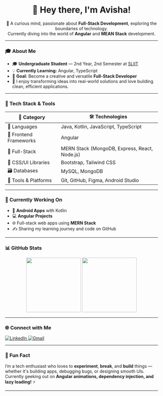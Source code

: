 <h1 align="center">👋 Hey there, I'm Avisha!</h1>

<p align="center">
🚀 A curious mind, passionate about <strong>Full-Stack Development</strong>, exploring the boundaries of technology.<br>
Currently diving into the world of <strong>Angular</strong> and <strong>MEAN Stack</strong> development.
</p>

---

### 🎓 About Me

- 🎓 **Undergraduate Student** — 2nd Year, 2nd Semester at [SLIIT](https://www.sliit.lk/)
- 💡 **Currently Learning:** Angular, TypeScript
- 🧠 **Goal:** Become a creative and versatile **Full-Stack Developer**
- 💬 I enjoy transforming ideas into real-world solutions and love building clean, efficient applications.

---

### 💼 Tech Stack & Tools

| 🚀 **Category**           | 🛠️ **Technologies**                                      |
|--------------------------|----------------------------------------------------------|
| 🧠 Languages              | Java, Kotlin, JavaScript, TypeScript                     |
| 🎨 Frontend Frameworks    | Angular                                                  |
| 🔧 Full-Stack             | MERN Stack (MongoDB, Express, React, Node.js)            |
| 🎨 CSS/UI Libraries       | Bootstrap, Tailwind CSS                                  |
| 🗃️ Databases              | MySQL, MongoDB                                           |
| 🧰 Tools & Platforms      | Git, GitHub, Figma, Android Studio                       |

---

### 📌 Currently Working On

- 📱 **Android Apps** with Kotlin
- 💻 **Angular Projects** 
- 🌐 Full-stack web apps using **MERN Stack**
- ✍️ Sharing my learning journey and code on GitHub

---

### 📊 GitHub Stats

<p align="center">
  <img src="https://github-readme-stats.vercel.app/api?username=avisha2003&show_icons=true&theme=radical" height="180"/>
  <img src="https://github-readme-stats.vercel.app/api/top-langs/?username=avisha2003&layout=compact&theme=radical" height="180"/>
</p>

---

### 🌐 Connect with Me

<p align="left">
  <a href="https://www.linkedin.com/in/avisha-dilshan/" target="_blank">
    <img alt="LinkedIn" src="https://img.shields.io/badge/LinkedIn-blue?style=for-the-badge&logo=linkedin&logoColor=white"/>
  </a>
  <a href="mailto:avishadilshan01@gmail.com">
    <img alt="Gmail" src="https://img.shields.io/badge/Email-D14836?style=for-the-badge&logo=gmail&logoColor=white"/>
  </a>
</p>

---

### 🌱 Fun Fact

I’m a tech enthusiast who loves to **experiment**, **break**, and **build** things — whether it's building apps, debugging bugs, or designing smooth UIs.  
Currently geeking out on **Angular animations, dependency injection, and lazy loading!** ⚡

---
